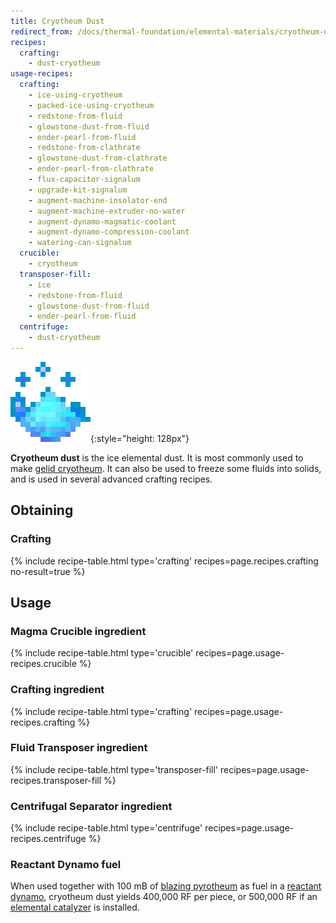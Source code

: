```yaml
---
title: Cryotheum Dust
redirect_from: /docs/thermal-foundation/elemental-materials/cryotheum-dust/
recipes:
  crafting:
    - dust-cryotheum
usage-recipes:
  crafting:
    - ice-using-cryotheum
    - packed-ice-using-cryotheum
    - redstone-from-fluid
    - glowstone-dust-from-fluid
    - ender-pearl-from-fluid
    - redstone-from-clathrate
    - glowstone-dust-from-clathrate
    - ender-pearl-from-clathrate
    - flux-capacitor-signalum
    - upgrade-kit-signalum
    - augment-machine-insolator-end
    - augment-machine-extruder-no-water
    - augment-dynamo-magmatic-coolant
    - augment-dynamo-compression-coolant
    - watering-can-signalum
  crucible:
    - cryotheum
  transposer-fill:
    - ice
    - redstone-from-fluid
    - glowstone-dust-from-fluid
    - ender-pearl-from-fluid
  centrifuge:
    - dust-cryotheum
---
```


![Cryotheum dust](/assets/images/thermal-foundation/dust-cryotheum.gif){:style="height: 128px"}


**Cryotheum dust** is the ice elemental dust. It is most commonly used to make
[gelid cryotheum](/docs/thermal-foundation/fluids/elemental/gelid-cryotheum/).
It can also be used to freeze some fluids into solids, and is used in several
advanced crafting recipes.


Obtaining
---------

### Crafting
{% include recipe-table.html type='crafting' recipes=page.recipes.crafting no-result=true %}


Usage
-----

### Magma Crucible ingredient
{% include recipe-table.html type='crucible' recipes=page.usage-recipes.crucible %}

### Crafting ingredient
{% include recipe-table.html type='crafting' recipes=page.usage-recipes.crafting %}

### Fluid Transposer ingredient
{% include recipe-table.html type='transposer-fill' recipes=page.usage-recipes.transposer-fill %}

### Centrifugal Separator ingredient
{% include recipe-table.html type='centrifuge' recipes=page.usage-recipes.centrifuge %}

### Reactant Dynamo fuel
When used together with 100 mB of [blazing
pyrotheum](/docs/thermal-foundation/fluids/elemental/blazing-pyrotheum/) as fuel
in a [reactant dynamo](/docs/thermal-expansion/dynamos/reactant-dynamo/),
cryotheum dust yields 400,000 RF per piece, or 500,000 RF if an [elemental
catalyzer](/docs/thermal-expansion/augments/dynamo/reactant/elemental-catalyzer/)
is installed.
